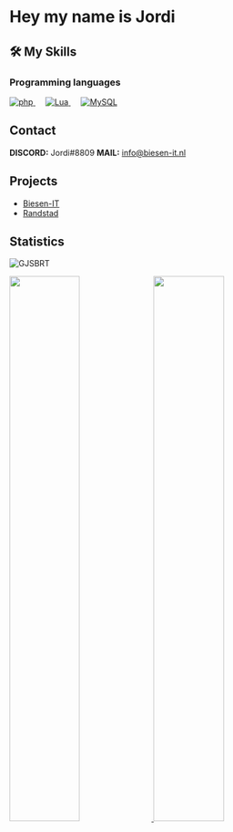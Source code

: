 <h1>Hey my name is Jоrdі</h1>


## 🛠️ My Skills

### Programming languages

<p align="left"> 
  <a href="https://php.net/">
    <img alt="php" src="https://img.shields.io/badge/Php-474A8A?style=for-the-badge&logo=php&logoColor=white"/>
  </a>
&emsp;
<a href="https://lua.org/">
    <img alt="Lua" src="https://img.shields.io/badge/Lua-000080?style=for-the-badge&logo=lua&logoColor=white"/>
  </a>
  &emsp;
  <a href="https://www.mysql.com">
    <img alt="MySQL" src="https://img.shields.io/badge/MySQL-add8e6?style=for-the-badge&logo=mysql&logoColor=white"/>
  </a>
</p>

  
## Contact
**DISCORD:** Jordi#8809
**MAIL:** info@biesen-it.nl

## Projects
- <a href="https://biesen-it.nl">Biesen-IT</a>
- <a href="https://randstadrp.nl">Randstad</a>
  
<details hidden>
<summary>Past Projects</summary>
<br>
  <ul> 

<li>Waalwijk   Roleplay(fivem)</li>
<li>Zwanenburg Roleplay(fivem)</li>
<li>Hawaii     Combat  (fivem)</li>

  </ul>
</details>
  
## Statistics
<p align="left"> <img src="https://komarev.com/ghpvc/?username=JBDER&label=Profile%20views&color=0e75b6&style=flat" alt="GJSBRT"></img> </p>
<p align="left">
  <a href="https://gijs.eu">
    <img width="49.5%" src="https://github-readme-stats.vercel.app/api?username=JBDER&show_icons=true&theme=dark&hide_border=true" />
    <img width="49.5%" src="https://github-readme-streak-stats.herokuapp.com/?user=JBDER&theme=dark&hide_border=true" />
  </a>
</p>
<br>
